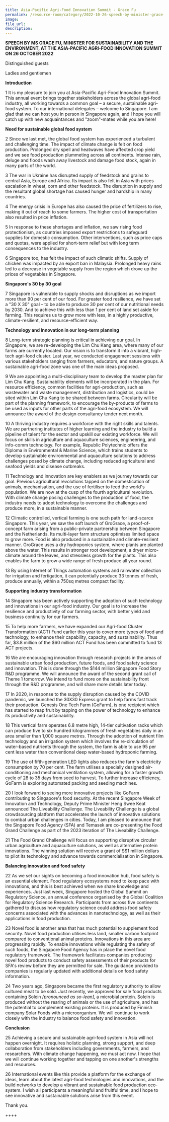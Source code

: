 ```yaml
---  
title: Asia-Pacific Agri-Food Innovation Summit - Grace Fu 
permalink: /resource-room/category/2022-10-26-speech-by-minister-grace-at-asia-pacific-agri-food-innovation-summit
image:  
file_url:  
description:  
---  
```


**SPEECH BY MS GRACE FU, MINISTER FOR SUSTAINABILITY AND THE ENVIRONMENT, AT THE ASIA-PACIFIC AGRI-FOOD INNOVATION SUMMIT ON 26 OCTOBER 2022**

Distinguished guests

Ladies and gentlemen

**Introduction**

1 It is my pleasure to join you at Asia-Pacific Agri-Food Innovation Summit. This annual event brings together stakeholders across the global agri-food industry, all working towards a common goal – a secure, sustainable agri-food system. To our international delegates – welcome to Singapore. I am glad that we can host you in person in Singapore again, and I hope you will catch up with new acquaintances and "zoom"-mates while you are here!

**Need for sustainable global food system**

2 Since we last met, the global food system has experienced a turbulent and challenging time. The impact of climate change is felt on food production. Prolonged dry spell and heatwaves have affected crop yield and we see food production plummeting across all continents. Intense rain, deluge and floods wash away livestock and damage food stock, again in many parts of the world.

3 The war in Ukraine has disrupted supply of feedstock and grains to central Asia, Europe and Africa. Its impact is also felt in Asia with prices escalation in wheat, corn and other feedstock. The disruption in supply and the resultant global shortage has caused hunger and hardship in many countries.

4 The energy crisis in Europe has also caused the price of fertilizers to rise, making it out of reach to some farmers. The higher cost of transportation also resulted in price inflation.

5 In response to these shortages and inflation, we saw rising food protectionism, as countries imposed export restrictions to safeguard supplies for domestic consumption. Other interventions, such as price caps and quotas, were applied for short-term relief but with long term consequences to the industry.

6 Singapore too, has felt the impact of such climatic shifts. Supply of chicken was impacted by an export ban in Malaysia. Prolonged heavy rains led to a decrease in vegetable supply from the region which drove up the prices of vegetables in Singapore.

**Singapore's 30 by 30 goal**

7 Singapore is vulnerable to supply shocks and disruptions as we import more than 90 per cent of our food. For greater food resilience, we have set a "30 X 30" goal – to be able to produce 30 per cent of our nutritional needs by 2030. And to achieve this with less than 1 per cent of land set aside for farming. This requires us to grow more with less, in a highly productive, climate-resilient, and resource-efficient way.

**Technology and Innovation in our long-term planning**

8 Long-term strategic planning is critical in achieving our goal. In Singapore, we are re-developing the Lim Chu Kang area, where many of our farms are currently located. Our vision is to transform it into a vibrant, high-tech agri-food cluster. Last year, we conducted engagement sessions with various stakeholders ranging from farmers, educators, and nature groups. A sustainable agri-food zone was one of the main ideas proposed.

9 We are appointing a multi-disciplinary team to develop the master plan for Lim Chu Kang. Sustainability elements will be incorporated in the plan. For resource efficiency, common facilities for agri-production, such as wastewater and waste management, distribution and logistics, could be sited within Lim Chu Kang to be shared between farms. Circularity will be part of the planning framework, to encourage the by-products of farms to be used as inputs for other parts of the agri-food ecosystem. We will announce the award of the design consultancy tender next month.

10  A thriving industry requires a workforce with the right skills and talents. We are partnering institutes of higher learning and the industry to build a pipeline of talent for the sector and upskill our existing workforce. We will focus on skills in agriculture and aquaculture sciences, engineering, and info-comm technology. For example, Republic Polytechnic offers the Diploma in Environmental & Marine Science, which trains students to develop sustainable environmental and aquaculture solutions to address challenges posed by climate change, including reduced agricultural and seafood yields and disease outbreaks.

11  Technology and innovation are key enablers as we journey towards our goal. Previous agricultural revolutions tapped on the domestication of animals, mechanisation, and the use of fertiliser to feed the world's population. We are now at the cusp of the fourth agricultural revolution. With climate change posing challenges to the production of food, the industry needs to adopt technology to overcome the challenges and produce more, in a sustainable manner.

12  Climatic controlled, vertical farming is one such path for land-scarce Singapore. This year, we saw the soft launch of GroGrace, a proof-of-concept farm arising from a public-private partnership between Singapore and the Netherlands. Its multi-layer farm structure optimises limited space to grow more. Food is also produced in a sustainable and climate-resilient manner. GroGrace uses a dry hydroponics system, where plants are planted above the water. This results in stronger root development, a dryer micro-climate around the leaves, and stressless growth for the plants. This also enables the farm to grow a wide range of fresh produce all year round.

13  By using Internet of Things automation systems and rainwater collection for irrigation and fertigation, it can potentially produce 33 tonnes of fresh, produce annually, within a 750sq metres compact facility.

**Supporting industry transformation**

14  Singapore has been actively supporting the adoption of such technology and innovations in our agri-food industry. Our goal is to increase the resilience and productivity of our farming sector, with better yield and business continuity for our farmers.

15  To help more farmers, we have expanded our Agri-food Cluster Transformation (ACT) Fund earlier this year to cover more types of food and technology, to enhance their capability, capacity, and sustainability. Thus far, $3.8 million of the $60 million ACT Fund has been committed to fund 13 ACT projects.

16  We are encouraging innovation through research projects in the areas of sustainable urban food production, future foods, and food safety science and innovation. This is done through the $144 million Singapore Food Story R&D programme. We will announce the award of the second grant call of Theme 1 tomorrow. We intend to fund more on the sustainability front through the R&D programme, and will share more details later today.

17  In 2020, in response to the supply disruption caused by the COVID pandemic, we launched the 30X30 Express grant to help farms fast track their production. Genesis One Tech Farm (GoFarm), is one recipient which has started to reap fruit by tapping on the power of technology to enhance its productivity and sustainability.

18  This vertical farm operates 6.8 metre high, 14-tier cultivation racks which can produce five to six hundred kilogrammes of fresh vegetables daily in an area smaller than 1,000 square metres. Through the adoption of nutrient film technology and an irrigation system which involves the re-circulation of water-based nutrients through the system, the farm is able to use 95 per cent less water than conventional deep water-based hydroponic farming.

19  The use of fifth-generation LED lights also reduces the farm's electricity consumption by 70 per cent. The farm utilises a specially designed air-conditioning and mechanical ventilation system, allowing for a faster growth cycle of 28 to 35 days from seed to harvest. To further increase efficiency, GoFarm is exploring automated packing and seeding machines.

20  I look forward to seeing more innovative projects like GoFarm contributing to Singapore's food security. At the recent Singapore Week of Innovation and Technology, Deputy Prime Minister Heng Swee Keat announced The Liveability Challenge. The Liveability Challenge is a global crowdsourcing platform that accelerates the launch of innovative solutions to combat urban challenges in cities. Today, I am pleased to announce that the Singapore Food Agency (SFA) and Temasek are co-presenting the Food Grand Challenge as part of the 2023 iteration of The Liveability Challenge.

21  The Food Grand Challenge will focus on supporting disruptive circular urban agriculture and aquaculture solutions, as well as alternative protein innovations. The winning solution will receive a grant of S$1 million dollars to pilot its technology and advance towards commercialisation in Singapore.

**Balancing innovation and food safety**

22  As we set our sights on becoming a food innovation hub, food safety is an essential element. Food regulatory ecosystems need to keep pace with innovations, and this is best achieved when we share knowledge and experiences. Just last week, Singapore hosted the Global Summit on Regulatory Science, an annual conference organised by the Global Coalition for Regulatory Science Research. Participants from across five continents gathered to discuss how regulatory science could address food safety concerns associated with the advances in nanotechnology, as well as their applications in food production.

23  Novel food is another area that has much potential to supplement food security. Novel food production utilises less land, smaller carbon footprint compared to conventional animal proteins. Innovations in this area are progressing rapidly. To enable innovations while regulating the safety of such foods, the Singapore Food Agency has in place the novel food regulatory framework. The framework facilitates companies producing novel food products to conduct safety assessments of their products for SFA's review before they are permitted for sale. The guidance provided to companies is regularly updated with additional details on food safety information.

24  Two years ago, Singapore became the first regulatory authority to allow cultured meat to be sold. Just recently, we approved for sale food products containing Solein _[pronounced as so-lean]_, a microbial protein. Solein is produced without the rearing of animals or the use of agriculture, and has the potential to complement existing proteins. It is produced by Finnish company Solar Foods with a microorganism. We will continue to work closely with the industry to balance food safety and innovation.

**Conclusion**

25  Achieving a secure and sustainable agri-food system in Asia will not happen overnight. It requires holistic planning, strong support, and deep collaboration from stakeholders including governments, farmers, and researchers. With climate change happening, we must act now. I hope that we will continue working together and tapping on one another's strengths and resources.

26  International events like this provide a platform for the exchange of ideas, learn about the latest agri-food technologies and innovations, and the build networks to develop a vibrant and sustainable food production eco-system. I wish all participants a meaningful and fruitful time, and I hope to see innovative and sustainable solutions arise from this event.

Thank you.

++++

